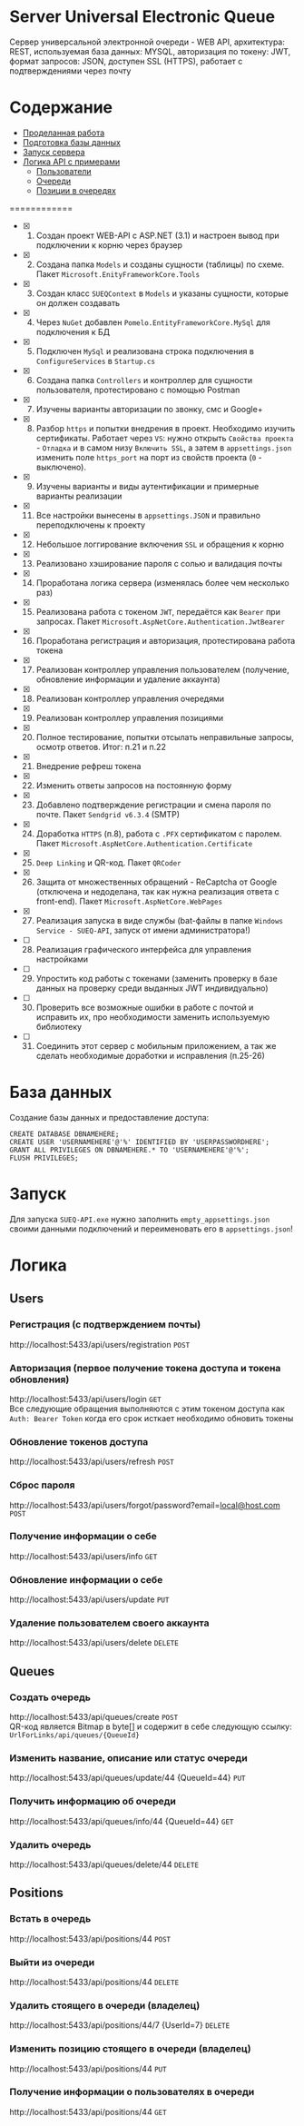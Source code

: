 # Server Universal Electronic Queue
Сервер универсальной электронной очереди - WEB API, архитектура: REST, используемая база данных: MYSQL, авторизация по токену: JWT, формат запросов: JSON, доступен SSL (HTTPS), работает с подтверждениями через почту

Содержание
============

<!--ts-->
   * [Проделанная работа](./README.md#План)
   * [Подготовка базы данных](./README.md#База-данных)
   * [Запуск сервера](./README.md#Запуск)
   * [Логика API с примерами](./README.md#Логика)
	   * [Пользователи](./README.md#Users)
	   * [Очереди](./README.md#Queues)
	   * [Позиции в очередях](./README.md#Positions)
<!--te-->


============

- [x] 1. Создан проект WEB-API с ASP.NET (3.1) и настроен вывод при подключении к корню через браузер
- [x] 2. Создана папка `Models` и созданы сущности (таблицы) по схеме. Пакет `Microsoft.EnityFrameworkCore.Tools`
- [x] 3. Создан класс `SUEQContext` в `Models` и указаны сущности, которые он должен создавать
- [x] 4. Через `NuGet` добавлен `Pomelo.EntityFrameworkCore.MySql` для подключения к БД
- [x] 5. Подключен `MySql` и реализована строка подключения в `ConfigureServices` в `Startup.cs`
- [x] 6. Создана папка `Controllers` и контроллер для сущности пользователя, протестировано с помощью Postman
- [x] 7. Изучены варианты авторизации по звонку, смс и Google+
- [x] 8. Разбор `https` и попытки внедрения в проект. Необходимо изучить сертификаты. Работает через `VS`: нужно открыть `Свойства проекта` - `Отладка` и в самом низу `Включить SSL`, а затем в `appsettings.json` изменить поле `https_port` на порт из свойств проекта (`0` - выключено).
- [x] 9. Изучены варианты и виды аутентификации и примерные варианты реализации
- [x] 11. Все настройки вынесены в `appsettings.JSON` и правильно переподключены к проекту
- [x] 12. Небольшое логгирование включения `SSL` и обращения к корню
- [x] 13. Реализовано хэширование пароля с солью и валидация почты
- [x] 14. Проработана логика сервера (изменялась более чем несколько раз)
- [x] 15. Реализована работа с токеном `JWT`, передаётся как `Bearer` при запросах. Пакет `Microsoft.AspNetCore.Authentication.JwtBearer`
- [x] 16. Проработана регистрация и авторизация, протестирована работа токена
- [x] 17. Реализован контроллер управления пользователем (получение, обновление информации и удаление аккаунта)
- [x] 18. Реализован контроллер управления очередями
- [x] 19. Реализован контроллер управления позициями
- [x] 20. Полное тестирование, попытки отсылать неправильные запросы, осмотр ответов. Итог: п.21 и п.22
- [x] 21. Внедрение рефреш токена
- [x] 22. Изменить ответы запросов на постоянную форму
- [x] 23. Добавлено подтверждение регистрации и смена пароля по почте. Пакет `Sendgrid v6.3.4` (SMTP)
- [x] 24. Доработка `HTTPS` (п.8), работа с `.PFX` сертификатом с паролем. Пакет `Microsoft.AspNetCore.Authentication.Certificate`
- [x] 25. `Deep Linking` и QR-код. Пакет `QRCoder`
- [x] 26. Защита от множественных обращений - ReCaptcha от Google (отключена и недоделана, так как нужна реализация ответа с front-end). Пакет `Microsoft.AspNetCore.WebPages`   
- [x] 27. Реализация запуска в виде службы (bat-файлы в папке `Windows Service - SUEQ-API`, запуск от имени администратора!)
- [ ] 28. Реализация графического интерфейса для управления настройками
- [ ] 29. Упростить код работы с токенами (заменить проверку в базе данных на проверку среди выданных JWT индивидуально)
- [ ] 30. Проверить все возможные ошибки в работе с почтой и исправить их, про необходимости заменить используемую библиотеку
- [ ] 31. Соединить этот сервер с мобильным приложением, а так же сделать необходимые доработки и исправления (п.25-26)

База данных
============

Создание базы данных и предоставление доступа:  
```mysql
CREATE DATABASE DBNAMEHERE;
CREATE USER 'USERNAMEHERE'@'%' IDENTIFIED BY 'USERPASSWORDHERE';
GRANT ALL PRIVILEGES ON DBNAMEHERE.* TO 'USERNAMEHERE'@'%';
FLUSH PRIVILEGES;
```
  
Запуск
============
  
Для запуска `SUEQ-API.exe` нужно заполнить `empty_appsettings.json` своими данными подключений и переименовать его в `appsettings.json`!  
  
Логика
============

## Users
  
### Регистрация (с подтверждением почты)  
http://localhost:5433/api/users/registration `POST`
  
### Авторизация (первое получение токена доступа и токена обновления)  
http://localhost:5433/api/users/login `GET`  
Все следующие обращения выполняются с этим токеном доступа как `Auth: Bearer Token` когда его срок исткает необходимо обновить токены  
  
### Обновление токенов доступа  
http://localhost:5433/api/users/refresh `POST`
  
### Сброс пароля  
http://localhost:5433/api/users/forgot/password?email=local@host.com  `POST` 
  
### Получение информации о себе  
http://localhost:5433/api/users/info `GET`
  
### Обновление информации о себе  
http://localhost:5433/api/users/update `PUT`  
  
### Удаление пользователем своего аккаунта  
http://localhost:5433/api/users/delete `DELETE`
  
## Queues

### Создать очередь  
http://localhost:5433/api/queues/create `POST`  
QR-код является Bitmap в byte[] и содержит в себе следующую ссылку: `UrlForLinks/api/queues/{QueueId}`  
  
### Изменить название, описание или статус очереди  
http://localhost:5433/api/queues/update/44 {QueueId=44} `PUT`  
  
### Получить информацию об очереди  
http://localhost:5433/api/queues/info/44 {QueueId=44} `GET`  
  
###  Удалить очередь 
http://localhost:5433/api/queues/delete/44 `DELETE`  
  
## Positions

### Встать в очередь  
http://localhost:5433/api/positions/44 `POST`  
  
### Выйти из очереди  
http://localhost:5433/api/positions/44 `DELETE`  
  
### Удалить стоящего в очереди (владелец)  
http://localhost:5433/api/positions/44/7 {UserId=7} `DELETE`  
  
### Изменить позицию стоящего в очереди (владелец)  
http://localhost:5433/api/positions/44 `PUT`
  
### Получение информации о пользователях в очереди
http://localhost:5433/api/positions/44 `GET`  
